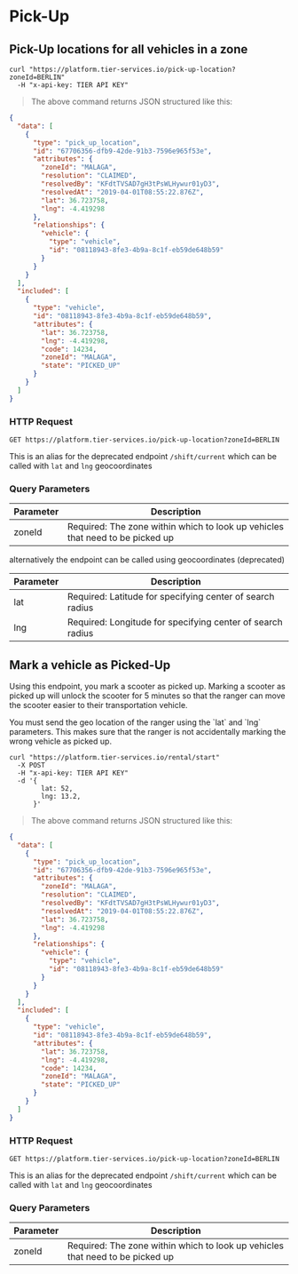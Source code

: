 
# Pick-Up

## Pick-Up locations for all vehicles in a zone

```shell
curl "https://platform.tier-services.io/pick-up-location?zoneId=BERLIN"
  -H "x-api-key: TIER API KEY"
```

> The above command returns JSON structured like this:

```json
{
  "data": [
    {
      "type": "pick_up_location",
      "id": "67706356-dfb9-42de-91b3-7596e965f53e",
      "attributes": {
        "zoneId": "MALAGA",
        "resolution": "CLAIMED",
        "resolvedBy": "KFdtTVSAD7gH3tPsWLHywur01yD3",
        "resolvedAt": "2019-04-01T08:55:22.876Z",
        "lat": 36.723758,
        "lng": -4.419298
      },
      "relationships": {
        "vehicle": {
          "type": "vehicle",
          "id": "08118943-8fe3-4b9a-8c1f-eb59de648b59"
        }
      }
    }
  ],
  "included": [
    {
      "type": "vehicle",
      "id": "08118943-8fe3-4b9a-8c1f-eb59de648b59",
      "attributes": {
        "lat": 36.723758,
        "lng": -4.419298,
        "code": 14234,
        "zoneId": "MALAGA",
        "state": "PICKED_UP"
      }
    }
  ]
}
```


### HTTP Request

`GET https://platform.tier-services.io/pick-up-location?zoneId=BERLIN`

<aside class="notice">
This is an alias for the deprecated endpoint <code>/shift/current</code> which can be called with <code>lat</code> and
<code>lng</code> geocoordinates
</aside>

### Query Parameters

Parameter | Description
--------- | -----------
zoneId    | Required: The zone within which to look up vehicles that need to be picked up

alternatively the endpoint can be called using geocoordinates (deprecated)

Parameter | Description
--------- | -----------
lat       | Required: Latitude for specifying center of search radius
lng       | Required: Longitude for specifying center of search radius


## Mark a vehicle as Picked-Up

Using this endpoint, you mark a scooter as picked up. Marking a scooter as picked up
will unlock the scooter for 5 minutes so that the ranger can move the scooter easier
to their transportation vehicle.

<aside class="notice">
You must send the geo location of the ranger using the `lat` and `lng` parameters.
This makes sure that the ranger is not accidentally marking the wrong vehicle as picked up.
</aside>

```shell
curl "https://platform.tier-services.io/rental/start"
  -X POST
  -H "x-api-key: TIER API KEY"
  -d '{
        lat: 52,
        lng: 13.2,
      }'
```

> The above command returns JSON structured like this:

```json
{
  "data": [
    {
      "type": "pick_up_location",
      "id": "67706356-dfb9-42de-91b3-7596e965f53e",
      "attributes": {
        "zoneId": "MALAGA",
        "resolution": "CLAIMED",
        "resolvedBy": "KFdtTVSAD7gH3tPsWLHywur01yD3",
        "resolvedAt": "2019-04-01T08:55:22.876Z",
        "lat": 36.723758,
        "lng": -4.419298
      },
      "relationships": {
        "vehicle": {
          "type": "vehicle",
          "id": "08118943-8fe3-4b9a-8c1f-eb59de648b59"
        }
      }
    }
  ],
  "included": [
    {
      "type": "vehicle",
      "id": "08118943-8fe3-4b9a-8c1f-eb59de648b59",
      "attributes": {
        "lat": 36.723758,
        "lng": -4.419298,
        "code": 14234,
        "zoneId": "MALAGA",
        "state": "PICKED_UP"
      }
    }
  ]
}
```


### HTTP Request

`GET https://platform.tier-services.io/pick-up-location?zoneId=BERLIN`

<aside class="notice">
This is an alias for the deprecated endpoint <code>/shift/current</code> which can be called with <code>lat</code> and
<code>lng</code> geocoordinates
</aside>

### Query Parameters

Parameter | Description
--------- | -----------
zoneId    | Required: The zone within which to look up vehicles that need to be picked up
